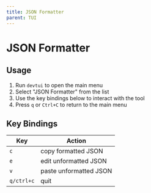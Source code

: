 ```yaml
---
title: JSON Formatter
parent: TUI
---
```


# JSON Formatter

## Usage

1. Run `devtui` to open the main menu
2. Select "JSON Formatter" from the list
3. Use the key bindings below to interact with the tool
4. Press `q` or `Ctrl+C` to return to the main menu

## Key Bindings

| Key | Action |
|-----|--------|
| `c` | copy formatted JSON |
| `e` | edit unformatted JSON |
| `v` | paste unformatted JSON |
| `q/ctrl+c` | quit |



